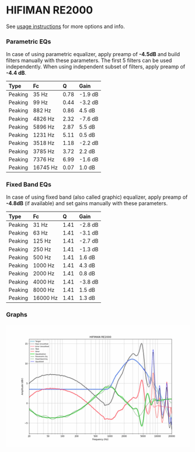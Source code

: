 # HIFIMAN RE2000
See [usage instructions](https://github.com/jaakkopasanen/AutoEq#usage) for more options and info.

### Parametric EQs
In case of using parametric equalizer, apply preamp of **-4.5dB** and build filters manually
with these parameters. The first 5 filters can be used independently.
When using independent subset of filters, apply preamp of **-4.4 dB**.

| Type    | Fc       |    Q | Gain    |
|:--------|:---------|:-----|:--------|
| Peaking | 35 Hz    | 0.78 | -1.9 dB |
| Peaking | 99 Hz    | 0.44 | -3.2 dB |
| Peaking | 882 Hz   | 0.86 | 4.5 dB  |
| Peaking | 4826 Hz  | 2.32 | -7.6 dB |
| Peaking | 5896 Hz  | 2.87 | 5.5 dB  |
| Peaking | 1231 Hz  | 5.11 | 0.5 dB  |
| Peaking | 3518 Hz  | 1.18 | -2.2 dB |
| Peaking | 3785 Hz  | 3.72 | 2.2 dB  |
| Peaking | 7376 Hz  | 6.99 | -1.6 dB |
| Peaking | 16745 Hz | 0.07 | 1.0 dB  |

### Fixed Band EQs
In case of using fixed band (also called graphic) equalizer, apply preamp of **-4.8dB**
(if available) and set gains manually with these parameters.

| Type    | Fc       |    Q | Gain    |
|:--------|:---------|:-----|:--------|
| Peaking | 31 Hz    | 1.41 | -2.8 dB |
| Peaking | 63 Hz    | 1.41 | -3.1 dB |
| Peaking | 125 Hz   | 1.41 | -2.7 dB |
| Peaking | 250 Hz   | 1.41 | -1.3 dB |
| Peaking | 500 Hz   | 1.41 | 1.6 dB  |
| Peaking | 1000 Hz  | 1.41 | 4.3 dB  |
| Peaking | 2000 Hz  | 1.41 | 0.8 dB  |
| Peaking | 4000 Hz  | 1.41 | -3.8 dB |
| Peaking | 8000 Hz  | 1.41 | 1.5 dB  |
| Peaking | 16000 Hz | 1.41 | 1.3 dB  |

### Graphs
![](./HIFIMAN%20RE2000.png)